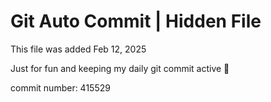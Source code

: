 # Git Auto Commit | Hidden File

This file was added Feb 12, 2025

Just for fun and keeping my daily git commit active 🤪

commit number: 415529
